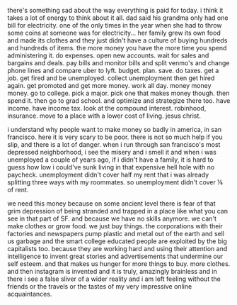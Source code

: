 there's something sad about the way everything is paid for today. i think it takes a lot of energy to think about it all. dad said his grandma only had one bill for electricity. one of the only times in the year when she had to throw some coins at someone was for electricity...  her family grew its own food and made its clothes and they just didn't have a culture of buying hundreds and hundreds of items. the more money you have the more time you spend administering it.  do expenses.  open new accounts.  wait for sales and bargains and deals.  pay bills and monitor bills and split venmo's and change phone lines and compare uber to lyft. budget. plan. save. do taxes. get a job. get fired and be unemployed. collect unemployment then get hired again. get promoted and get more money. work all day. money money money.  go to college. pick a major. pick one that makes money though. then spend it. then go to grad school. and optimize and strategize there too.  have income. have income tax. look at the compound interest. robinhood, insurance.  move to a place with a lower cost of living.  jesus christ.

i understand why people want to make money so badly in america, in san francisco. here it is very scary to be poor. there is not so much help if you slip, and there is a lot of danger.  when i run through san francisco's most depressed neighborhood, i see the misery and i smell it and when i was unemployed a couple of years ago, if i didn't have a family, it is hard to guess how low i could've sunk living in that expensive hell hole with no paycheck.  unemployment didn't cover half my rent that i was already splitting three ways with my roommates. so unemployment didn't cover ⅙ of rent.

we need this money because on some ancient level there is fear of that grim depression of being stranded and trapped in a place like what you can see in that part of SF.  and because we have no skills anymore.  we can't make clothes or grow food.  we just buy things. the corporations with their factories and newspapers pump plastic and metal out of the earth and sell us garbage and the smart college educated people are exploited by the big capitalists too. because they are working hard and using their attention and intelligence to invent great stories and advertisements that undermine our self esteem.  and that makes us hunger for more things to buy.  more clothes.  and then instagram is invented and it is truly, amazingly brainless and in there i see a false sliver of a wider reality and i am left feeling without the friends or the travels or the tastes of my very impressive online acquaintances.
    
